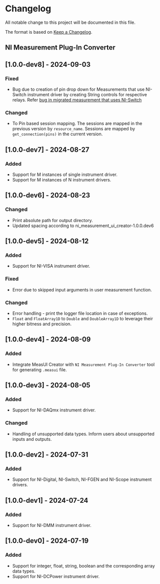 # Changelog

All notable change to this project will be documented in this file.

The format is based on [Keep a Changelog](https://keepachangelog.com/en/1.1.0/).

## NI Measurement Plug-In Converter

## [1.0.0-dev8] - 2024-09-03

### Fixed

- Bug due to creation of pin drop down for Measurements that use NI-Switch instrument driver by creating String controls for respective relays. Refer [bug in migrated measurement that uses NI-Switch](https://dev.azure.com/ni/DevCentral/_workitems/edit/2831225)

### Changed

- To Pin based session mapping. The sessions are mapped in the previous version by `resource_name`. Sessions are mapped by `get_connection(pins)` in the current version.

## [1.0.0-dev7] - 2024-08-27

### Added

- Support for M instances of single instrument driver.
- Support for M instances of N instrument drivers.

## [1.0.0-dev6] - 2024-08-23

### Changed

- Print absolute path for output directory.
- Updated spacing according to ni_measurement_ui_creator-1.0.0.dev6

## [1.0.0-dev5] - 2024-08-12

### Added

- Support for NI-VISA instrument driver.

### Fixed

- Error due to skipped input arguments in user measurement function.

### Changed

- Error handling - print the logger file location in case of exceptions.
- `Float` and `FloatArray1D` to `Double` and `DoubleArray1D` to leverage their higher bitness and precision.

## [1.0.0-dev4] - 2024-08-09

### Added

- Integrate MeasUI Creator with `NI Measurement Plug-In Converter` tool for generating `.measui` file.

## [1.0.0-dev3] - 2024-08-05

### Added

- Support for NI-DAQmx instrument driver.

### Changed

- Handling of unsupported data types. Inform users about unsupported inputs and outputs.

## [1.0.0-dev2] - 2024-07-31

### Added

- Support for NI-Digital, NI-Switch, NI-FGEN and NI-Scope instrument drivers.

## [1.0.0-dev1] - 2024-07-24

### Added

- Support for NI-DMM instrument driver.

## [1.0.0-dev0] - 2024-07-19

### Added

- Support for integer, float, string, boolean and the corresponding array data types.
- Support for NI-DCPower instrument driver.

